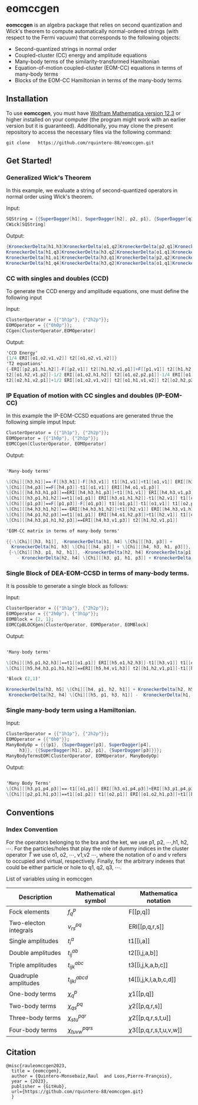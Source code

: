 
# eomccgen

**eomccgen** is an algebra package that relies on second quantization and Wick's theorem to compute automatically normal-ordered strings (with respect to the Fermi vacuum) that corresponds to the following objects:

- Second-quantized strings in normal order 
- Coupled-cluster (CC) energy and amplitude equations
- Many-body terms of the similarity-transformed Hamiltonian
- Equation-of-motion coupled-cluster (EOM-CC) equations in terms of many-body terms
- Blocks of the EOM-CC Hamiltonian in terms of the many-body terms
 
## Installation

To use **eomccgen**, you must have [Wolfram Mathematica version 12.3](https://writings.stephenwolfram.com/2021/05/launching-version-12-3-of-wolfram-language-mathematica/) or higher installed on your computer (the program might work with an earlier version but it is guaranteed). Additionally, you may clone the present repository to access the necessary files via the following command:

```
git clone   https://github.com/rquintero-88/eomccgen.git
```

## Get Started!

### Generalized Wick's Theorem

In this example, we evaluate a string of second-quantized operators in normal order using Wick's theorem. 

Input:

```mathematica
SQString = {{SuperDagger[h1], SuperDagger[h2], p2, p1}, {SuperDagger[q1], SuperDagger[q2], q4, q3}, {{SuperDagger[v1], o1}}, {SuperDagger[p3], h3}};
CWick[SQString]
```

Output:

```mathematica
{KroneckerDelta[h1,h3]KroneckerDelta[o1,q2]KroneckerDelta[p2,q1]KroneckerDelta[p3,q3]KroneckerDelta[q4,v1],-KroneckerDelta[h1,h3]KroneckerDelta[o1,q2]KroneckerDelta[p2,q1]KroneckerDelta[p3,q4]KroneckerDelta[q3,v1],-KroneckerDelta[h1,h3]KroneckerDelta[o1,q1]KroneckerDelta[p2,q2]KroneckerDelta[p3,q3]KroneckerDelta[q4,v1],KroneckerDelta[h1,h3]KroneckerDelta[o1,q1]KroneckerDelta[p2,q2]KroneckerDelta[p3,q4]KroneckerDelta[q3,v1],-KroneckerDelta[h1,q3]KroneckerDelta[h3,q1]KroneckerDelta[o1,q2]KroneckerDelta[p2,p3]KroneckerDelta[q4,v1],
KroneckerDelta[h1,q3]KroneckerDelta[h3,q2]KroneckerDelta[o1,q1]KroneckerDelta[p2,p3]KroneckerDelta[q4,v1],KroneckerDelta[h1,q4]KroneckerDelta[h3,q1]KroneckerDelta[o1,q2]KroneckerDelta[p2,p3]KroneckerDelta[q3,v1],-KroneckerDelta[h1,q4]KroneckerDelta[h3,q2]KroneckerDelta[o1,q1]KroneckerDelta[p2,p3]KroneckerDelta[q3,v1],-KroneckerDelta[h1,o1]KroneckerDelta[h3,q2]KroneckerDelta[p2,q1]KroneckerDelta[p3,q3]KroneckerDelta[q4,v1],KroneckerDelta[h1,o1]KroneckerDelta[h3,q2]KroneckerDelta[p2,q1]KroneckerDelta[p3,q4]KroneckerDelta[q3,v1],
KroneckerDelta[h1,o1]KroneckerDelta[h3,q1]KroneckerDelta[p2,q2]KroneckerDelta[p3,q3]KroneckerDelta[q4,v1],-KroneckerDelta[h1,o1]KroneckerDelta[h3,q1]KroneckerDelta[p2,q2]KroneckerDelta[p3,q4]KroneckerDelta[q3,v1],KroneckerDelta[h1,q3]KroneckerDelta[h3,q1]KroneckerDelta[o1,q2]KroneckerDelta[p2,v1]KroneckerDelta[p3,q4],-KroneckerDelta[h1,q3]KroneckerDelta[h3,q2]KroneckerDelta[o1,q1]KroneckerDelta[p2,v1]KroneckerDelta[p3,q4],-KroneckerDelta[h1,q4]KroneckerDelta[h3,q1]KroneckerDelta[o1,q2]KroneckerDelta[p2,v1]KroneckerDelta[p3,q3],
KroneckerDelta[h1,q4]KroneckerDelta[h3,q2]KroneckerDelta[o1,q1]KroneckerDelta[p2,v1]KroneckerDelta[p3,q3]}
```

### CC with singles and doubles (CCD)

To generate the CCD energy and amplitude equations, one must define the following input

Input:

```mathematica
ClusterOperator = {{"1h1p"}, {"2h2p"}};
EOMOperator = {{"0h0p"}};
CCgen[ClusterOperator,EOMOperator]
```

Output:

```mathematica
'CCD Energy'
{1/4 ERI[[o1,o2,v1,v2]] t2[[o1,o2,v1,v2]]}
'T2 equations'
{-ERI[[p2,p1,h1,h2]]-F[[p2,v1]] t2[[h1,h2,v1,p1]]+F[[p1,v1]] t2[[h1,h2,v1,p2]]-1/2 ERI[[p2,p1,v1,v2]] t2[[h1,h2,v1,v2]]-F[[o1,h2]] t2[[o1,h1,p2,p1]]+ERI[[o1,p2,v1,h2]] t2[[o1,h1,v1,p1]]-ERI[[o1,p1,v1,h2]] t2[[o1,h1,v1,p2]]+F[[o1,h1]] t2[[o1,h2,p2,p1]]-ERI[[o1,p2,v1,h1]] t2[[o1,h2,v1,p1]]+ERI[[o1,p1,v1,h1]] 
t2[[o1,h2,v1,p2]]-1/2 ERI[[o1,o2,h1,h2]] t2[[o1,o2,p2,p1]]-1/4 ERI[[o1,o2,v1,v2]] t2[[h1,h2,v1,v2]] t2[[o1,o2,p2,p1]]-1/2 ERI[[o1,o2,v1,v2]] t2[[h1,h2,v2,p2]] t2[[o1,o2,v1,p1]]+1/2 ERI[[o1,o2,v1,v2]] t2[[h1,h2,v2,p1]] t2[[o1,o2,v1,p2]]-1/2 ERI[[o1,o2,v1,v2]] t2[[o1,h2,v1,v2]] t2[[o2,h1,p2,p1]]+ERI[[o1,o2,v1,v2]] t2[[o1,h2,v1,p2]] 
t2[[o2,h1,v2,p1]]+1/2 ERI[[o1,o2,v1,v2]] t2[[o1,h1,v1,v2]] t2[[o2,h2,p2,p1]]-ERI[[o1,o2,v1,v2]] t2[[o1,h1,v1,p2]] t2[[o2,h2,v2,p1]]}
```

### IP Equation of motion with CC singles and doubles (IP-EOM-CC)


In this example the IP-EOM-CCSD equations are generated thrue the following simple imput
Input:

```mathematica
ClusterOperator = {{"1h1p"}, {"2h2p"}};
EOMOperator = {{"1h0p"}, {"2h1p"}};
EOMCCgen[ClusterOperator, EOMOperator]
```
Output:

```mathematica

'Many-body terms'

\[Chi][[h3,h1]]==-F[[h3,h1]]-F[[h3,v1]] t1[[h1,v1]]+t1[[o1,v1]] ERI[[h3,o1,v1,h1]]+t1[[h1,v2]] t1[[o1,v1]] ERI[[h3,o1,v1,v2]]+1/2 ERI[[h3,o1,v1,v2]] t2[[o1,h1,v1,v2]]
\[Chi][[h4,p3]]==F[[h4,p3]]-t1[[o1,v1]] ERI[[h4,o1,v1,p3]]
\[Chi][[h4,h3,h1,p3]]==ERI[[h4,h3,h1,p3]]+t1[[h1,v1]] ERI[[h4,h3,v1,p3]]
\[Chi][[h3,p1,h1,h2]]==t1[[o1,p1]] ERI[[h3,o1,h1,h2]]-t1[[h2,v1]] t1[[o1,p1]] ERI[[h3,o1,v1,h1]]+t1[[h1,v1]] t1[[o1,p1]] ERI[[h3,o1,v1,h2]]+t1[[h1,v1]] t1[[h2,v2]] t1[[o1,p1]] ERI[[h3,o1,v1,v2]]-ERI[[h3,p1,h1,h2]]+t1[[h2,v1]] ERI[[h3,p1,v1,h1]]-t1[[h1,v1]] ERI[[h3,p1,v1,h2]]-t1[[h1,v1]] t1[[h2,v2]] ERI[[h3,p1,v1,v2]]-F[[h3,v1]] t2[[h1,h2,v1,p1]]+1/2 t1[[o1,p1]] ERI[[h3,o1,v1,v2]] t2[[h1,h2,v1,v2]]-1/2 ERI[[h3,p1,v1,v2]] t2[[h1,h2,v1,v2]]+t1[[o1,v1]] ERI[[h3,o1,v1,v2]] t2[[h1,h2,v2,p1]]-ERI[[h3,o1,v1,h2]] t2[[o1,h1,v1,p1]]+t1[[h2,v1]] ERI[[h3,o1,v1,v2]] t2[[o1,h1,v2,p1]]+ERI[[h3,o1,v1,h1]] t2[[o1,h2,v1,p1]]-t1[[h1,v1]] ERI[[h3,o1,v1,v2]] t2[[o1,h2,v2,p1]]
\[Chi][[p1,p3]]==F[[p1,p3]]-F[[o1,p3]] t1[[o1,p1]]-t1[[o1,v1]] t1[[o2,p1]] ERI[[o1,o2,v1,p3]]+t1[[o1,v1]] ERI[[o1,p1,v1,p3]]-1/2 ERI[[o1,o2,v1,p3]] t2[[o1,o2,v1,p1]]
\[Chi][[h4,h3,h1,h2]]==-ERI[[h4,h3,h1,h2]]+t1[[h2,v1]] ERI[[h4,h3,v1,h1]]-t1[[h1,v1]] ERI[[h4,h3,v1,h2]]-t1[[h1,v1]] t1[[h2,v2]] ERI[[h4,h3,v1,v2]]-1/2 ERI[[h4,h3,v1,v2]] t2[[h1,h2,v1,v2]]
\[Chi][[h4,p1,h2,p3]]==t1[[o1,p1]] ERI[[h4,o1,h2,p3]]+t1[[h2,v1]] t1[[o1,p1]] ERI[[h4,o1,v1,p3]]-ERI[[h4,p1,h2,p3]]-t1[[h2,v1]] ERI[[h4,p1,v1,p3]]-ERI[[h4,o1,v1,p3]] t2[[o1,h2,v1,p1]]
\[Chi][[h4,h3,p1,h1,h2,p3]]==ERI[[h4,h3,v1,p3]] t2[[h1,h2,v1,p1]]

'EOM-CC matrix in terms of many-body terms'

{{-\[Chi][[h3, h1]], -KroneckerDelta[h1, h4] \[Chi][[h3, p3]] + 
  KroneckerDelta[h1, h3] \[Chi][[h4, p3]] + \[Chi][[h4, h3, h1, p3]]},
 {-\[Chi][[h3, p1, h2, h1]], -KroneckerDelta[h2, h4] KroneckerDelta[p1, p3] \[Chi][[h3, h1]] + KroneckerDelta[h1, h4] KroneckerDelta[p1, p3] \[Chi][[h3, h2]] + KroneckerDelta[h2, h3] KroneckerDelta[p1, p3] \[Chi][[h4, h1]] - KroneckerDelta[h1, h3] KroneckerDelta[p1, p3] \[Chi][[h4, h2]] - KroneckerDelta[h1, h4] KroneckerDelta[h2, h3] \[Chi][[p1,  p3]] + KroneckerDelta[h1, h3] KroneckerDelta[h2, h4] \[Chi][[p1, p3]]
    - KroneckerDelta[h2, h4] \[Chi][[h3, p1, h1, p3]] + KroneckerDelta[h1, h4] \[Chi][[h3, p1, h2, p3]] + KroneckerDelta[p1, p3] \[Chi][[h4, h3, h2, h1]] +  KroneckerDelta[h2, h3] \[Chi][[h4, p1, h1, p3]] - KroneckerDelta[h1, h3] \[Chi][[h4, p1, h2, p3]] + \[Chi][[h4, h3,  p1, h2, h1, p3]]} }
```


### Single Block of DEA-EOM-CCSD in terms of many-body terms.

It is possible to generate a single block as follows:

Input:

```mathematica
ClusterOperator = {{"1h1p"}, {"2h2p"}};
EOMOperator = {{"2h0p"}, {"3h1p"}};
EOMBlock = {2, 1};
EOMCCpBLOCKgen[ClusterOperator, EOMOperator, EOMBlock]
```

Output:

```mathematica

'Many-body terms'

\[Chi][[h5,p1,h2,h3]]==t1[[o1,p1]] ERI[[h5,o1,h2,h3]]-t1[[h3,v1]] t1[[o1,p1]] ERI[[h5,o1,v1,h2]]+t1[[h2,v1]] t1[[o1,p1]] ERI[[h5,o1,v1,h3]]+t1[[h2,v1]] t1[[h3,v2]] t1[[o1,p1]] ERI[[h5,o1,v1,v2]]-ERI[[h5,p1,h2,h3]]+t1[[h3,v1]] ERI[[h5,p1,v1,h2]]-t1[[h2,v1]] ERI[[h5,p1,v1,h3]]-t1[[h2,v1]] t1[[h3,v2]] ERI[[h5,p1,v1,v2]]-F[[h5,v1]] t2[[h2,h3,v1,p1]]+1/2 t1[[o1,p1]] ERI[[h5,o1,v1,v2]] t2[[h2,h3,v1,v2]]-1/2 ERI[[h5,p1,v1,v2]] t2[[h2,h3,v1,v2]]+t1[[o1,v1]] ERI[[h5,o1,v1,v2]] t2[[h2,h3,v2,p1]]-ERI[[h5,o1,v1,h3]] t2[[o1,h2,v1,p1]]+t1[[h3,v1]] ERI[[h5,o1,v1,v2]] t2[[o1,h2,v2,p1]]+ERI[[h5,o1,v1,h2]] t2[[o1,h3,v1,p1]]-t1[[h2,v1]] ERI[[h5,o1,v1,v2]] t2[[o1,h3,v2,p1]]
\[Chi][[h5,h4,h3,p1,h1,h2]]==ERI[[h5,h4,v1,h3]] t2[[h1,h2,v1,p1]]-t1[[h3,v1]] ERI[[h5,h4,v1,v2]] t2[[h1,h2,v2,p1]]-ERI[[h5,h4,v1,h2]] t2[[h1,h3,v1,p1]]+t1[[h2,v1]] ERI[[h5,h4,v1,v2]] t2[[h1,h3,v2,p1]]+ERI[[h5,h4,v1,h1]] t2[[h2,h3,v1,p1]]-t1[[h1,v1]] ERI[[h5,h4,v1,v2]] t2[[h2,h3,v2,p1]]

'Block (2,1)'

KroneckerDelta[h3, h5] \[Chi][[h4, p1, h2, h1]] + KroneckerDelta[h2, h5] \[Chi][[h4, p1, h3, h1]] + KroneckerDelta[h1, h5] \[Chi][[h4, p1, h3, h2]] - KroneckerDelta[h3, h4] \[Chi][[h5, p1, h2, h1]] - 
 KroneckerDelta[h2, h4] \[Chi][[h5, p1, h3, h1]] -  KroneckerDelta[h1, h4] \[Chi][[h5, p1, h3, h2]] - \[Chi][[h5, h4, p1, h3, h2, h1]]

```


### Single many-body term using a Hamiltonian.

Input:

```mathematica
ClusterOperator = {{"1h1p"}, {"2h2p"}};
EOMOperator = {{"0h0"}};
ManyBodyOp = {{{p1}, {SuperDagger[p3], SuperDagger[p4], 
     h3}}, {{SuperDagger[h1], p2, p1}, {SuperDagger[p3]}}};
ManyBodyTermsEOM[ClusterOperator, EOMOperator, ManyBodyOp]
```

Output:

```Mathematica

'Many Body Terms'
\[Chi][[h3,p1,p4,p3]]==-t1[[o1,p1]] ERI[[h3,o1,p4,p3]]+ERI[[h3,p1,p4,p3]]
\[Chi][[p2,p1,h1,p3]]==t1[[o1,p2]] t1[[o2,p1]] ERI[[o1,o2,h1,p3]]+t1[[h1,v1]] t1[[o1,p2]] t1[[o2,p1]] ERI[[o1,o2,v1,p3]]-t1[[o1,p2]] ERI[[o1,p1,h1,p3]]-t1[[h1,v1]] t1[[o1,p2]] ERI[[o1,p1,v1,p3]]+t1[[o1,p1]] ERI[[o1,p2,h1,p3]]+t1[[h1,v1]] t1[[o1,p1]] ERI[[o1,p2,v1,p3]]+ERI[[p2,p1,h1,p3]]+t1[[h1,v1]] ERI[[p2,p1,v1,p3]]+F[[o1,p3]] t2[[o1,h1,p2,p1]]-ERI[[o1,p2,v1,p3]] t2[[o1,h1,v1,p1]]+ERI[[o1,p1,v1,p3]] t2[[o1,h1,v1,p2]]+1/2 ERI[[o1,o2,h1,p3]] t2[[o1,o2,p2,p1]]+1/2 t1[[h1,v1]] ERI[[o1,o2,v1,p3]] t2[[o1,o2,p2,p1]]+t1[[o1,v1]] ERI[[o1,o2,v1,p3]] t2[[o2,h1,p2,p1]]-t1[[o1,p2]] ERI[[o1,o2,v1,p3]] t2[[o2,h1,v1,p1]]+t1[[o1,p1]] ERI[[o1,o2,v1,p3]] t2[[o2,h1,v1,p2]]
```

## Conventions


### Index Convention

For the operators belonging to the bra and the ket, we use p1, p2, $\cdots$,h1, h2,  $\cdots$. 
For the particles/holes that play the role of dummy indices in the cluster operator $\hat{T}$ we use o1, o2, $\cdots$, v1,v2 $\cdots$, where the notation of o and v refers to occupied and virtual, respectively.
Finally, for the arbitrary indexes that could be either particle or hole to q1, q2, q3, $\cdots$.



List of variables using in eomccgen


| Description            | Mathematical symbol | Mathematica notation       |
|------------------------|---------------------|----------------------------|
| Fock elements          | $f_{q}^{p}$         | F[[p,q]]                   |
| Two-electon integrals  | $v_{rs}^{pq}$       | ERI[[p,q,r,s]]             |
| Single amplitudes      | $t_{i}^{a}$         | t1[[i,a]]                  |
| Double amplitudes      | $t_{ij}^{ab}$       | t2[[i,j,a,b]]              |
| Triple amplitudes      | $t_{ijk}^{abc}$     | t3[[i,j,k,a,b,c]]          |
| Quadruple amplitudes   | $t_{ijkl}^{abcd}$   | t4[[i,j,k,l,a,b,c,d]]      |
| One-body terms         | $\chi_{q}^{p}$      | $\chi$1[[p,q]]             |
| Two-body terms         | $\chi_{qs}^{pq}$    | $\chi$2[[p,q,r,s]]         |
| Three-body terms       | $\chi_{stu}^{pqr}$  | $\chi$2[[p,q,r,s,t,u]]     |
| Four-body terms        | $\chi_{tuvw}^{pqrs}$| $\chi$3[[p,q,r,s,t,u,v,w]] |


## Citation

```
@misc{rauleomccgen2023,
  title = {eomccgen},
  author = {Quintero-Monsebaiz,Raul  and Loos,Pierre-François},
  year = {2023},
  publisher = {GitHub},
  url={https://github.com/rquintero-88/eomccgen.git}
  }
```


